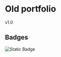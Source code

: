 # Old portfolio

v1.0

## Badges
![Static Badge](https://img.shields.io/badge/project-deprecated-red)
